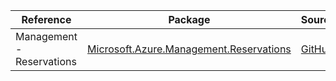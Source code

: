 | Reference | Package | Source |
|---|---|---|
|Management - Reservations|[Microsoft.Azure.Management.Reservations](https://www.nuget.org/packages/Microsoft.Azure.Management.Reservations)|[GitHub](https://github.com/Azure/azure-sdk-for-net)|
